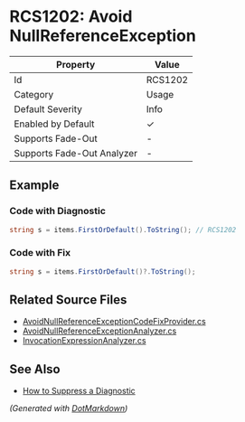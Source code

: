 # RCS1202: Avoid NullReferenceException

| Property                    | Value    |
| --------------------------- | -------- |
| Id                          | RCS1202  |
| Category                    | Usage    |
| Default Severity            | Info     |
| Enabled by Default          | &#x2713; |
| Supports Fade\-Out          | \-       |
| Supports Fade\-Out Analyzer | \-       |

## Example

### Code with Diagnostic

```csharp
string s = items.FirstOrDefault().ToString(); // RCS1202
```

### Code with Fix

```csharp
string s = items.FirstOrDefault()?.ToString();
```

## Related Source Files

* [AvoidNullReferenceExceptionCodeFixProvider.cs](../../src/Analyzers.CodeFixes/CSharp/CodeFixes/AvoidNullReferenceExceptionCodeFixProvider.cs)
* [AvoidNullReferenceExceptionAnalyzer.cs](../../src/Analyzers/CSharp/Analysis/AvoidNullReferenceExceptionAnalyzer.cs)
* [InvocationExpressionAnalyzer.cs](../../src/Analyzers/CSharp/Analysis/InvocationExpressionAnalyzer.cs)

## See Also

* [How to Suppress a Diagnostic](../HowToConfigureAnalyzers.md#how-to-suppress-a-diagnostic)

*\(Generated with [DotMarkdown](http://github.com/JosefPihrt/DotMarkdown)\)*